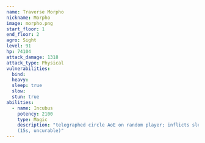 ```yaml
---
name: Traverse Morpho
nickname: Morpho
image: morpho.png
start_floor: 1
end_floor: 2
agro: Sight
level: 91
hp: 74104
attack_damage: 1318
attack_type: Physical
vulnerabilities:
  bind: 
  heavy: 
  sleep: true
  slow: 
  stun: true
abilities:
  - name: Incubus
    potency: 2100
    type: Magic
    description: "telegraphed circle AoE on random player; inflicts sleep
    (15s, uncurable)"
---
```

